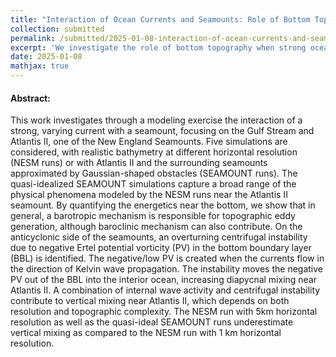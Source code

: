 ```yaml
---
title: "Interaction of Ocean Currents and Seamounts: Role of Bottom Topography Around Atlantis II"
collection: submitted
permalink: /submitted/2025-01-08-interaction-of-ocean-currents-and-seamounts
excerpt: 'We investigate the role of bottom topography when strong ocean currents interact with steep, tall seamounts'
date: 2025-01-08
mathjax: true
---
```


#### Abstract:
This work investigates through a modeling exercise the interaction of a strong, varying current with a seamount, focusing on the Gulf Stream and Atlantis II, one of the New England Seamounts. Five simulations are considered, with realistic bathymetry at different horizontal resolution (NESM runs) or with Atlantis II and the surrounding seamounts approximated by Gaussian-shaped obstacles (SEAMOUNT runs). The quasi-idealized SEAMOUNT simulations capture a broad range of the physical phenomena modeled by the NESM runs near the Atlantis II seamount. By quantifying the energetics near the bottom, we show that in general, a barotropic mechanism is responsible for topographic eddy generation, although baroclinic mechanism can also contribute. On the anticyclonic side of the seamounts, an overturning centrifugal instability due to negative Ertel potential vorticity (PV) in the bottom boundary layer (BBL) is identified. The negative/low PV is created when the currents flow in the direction of Kelvin wave propagation. The instability moves the negative PV out of the BBL into the interior ocean, increasing diapycnal mixing near Atlantis II. A combination of internal wave activity and centrifugal instability contribute to vertical mixing near Atlantis II, which depends on both resolution and topographic complexity. The NESM run with 5km horizontal resolution as well as the quasi-ideal SEAMOUNT runs underestimate vertical mixing as compared to the NESM run with 1 km horizontal resolution.

